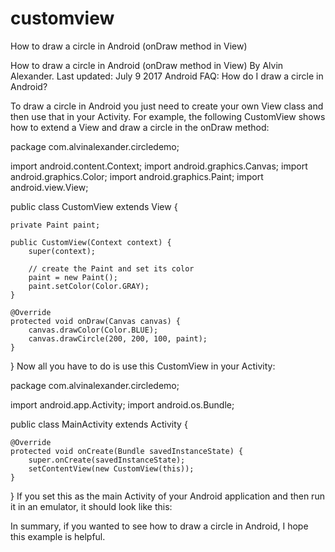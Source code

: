 # customview
How to draw a circle in Android (onDraw method in View)

How to draw a circle in Android (onDraw method in View)
By Alvin Alexander. Last updated: July 9 2017
Android FAQ: How do I draw a circle in Android?

To draw a circle in Android you just need to create your own View class and then use that in your Activity. For example, the following CustomView shows how to extend a View and draw a circle in the onDraw method:

package com.alvinalexander.circledemo;

import android.content.Context;
import android.graphics.Canvas;
import android.graphics.Color;
import android.graphics.Paint;
import android.view.View;

public class CustomView extends View {
    
    private Paint paint;

    public CustomView(Context context) {
        super(context);

        // create the Paint and set its color        
        paint = new Paint();
        paint.setColor(Color.GRAY);
    }

    @Override
    protected void onDraw(Canvas canvas) {
        canvas.drawColor(Color.BLUE);
        canvas.drawCircle(200, 200, 100, paint);
    }

}
Now all you have to do is use this CustomView in your Activity:

package com.alvinalexander.circledemo;

import android.app.Activity;
import android.os.Bundle;

public class MainActivity extends Activity {

    @Override
    protected void onCreate(Bundle savedInstanceState) {
        super.onCreate(savedInstanceState);
        setContentView(new CustomView(this));
    }

}
If you set this as the main Activity of your Android application and then run it in an emulator, it should look like this:



In summary, if you wanted to see how to draw a circle in Android, I hope this example is helpful.
